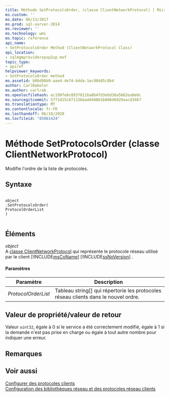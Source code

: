 ```yaml
---
title: Méthode SetProtocolsOrder, (classe ClientNetworkProtocol) | Microsoft Docs
ms.custom: ''
ms.date: 06/13/2017
ms.prod: sql-server-2014
ms.reviewer: ''
ms.technology: wmi
ms.topic: reference
api_name:
- SetProtocolsOrder Method (ClientNetworkProtocol Class)
api_location:
- sqlmgmproviderxpsp2up.mof
topic_type:
- apiref
helpviewer_keywords:
- SetProtocolsOrder method
ms.assetid: b86d98b9-aae4-4e74-b4da-1ec984d5c8b4
author: CarlRabeler
ms.author: carlrab
ms.openlocfilehash: ec199fe0c89378116a0b4fd3e6d36a5062ea0e0c
ms.sourcegitcommit: 57f1d15c67113bbadd40861b886d6929aacd3467
ms.translationtype: MT
ms.contentlocale: fr-FR
ms.lasthandoff: 06/18/2020
ms.locfileid: "85061424"
---
```

# <a name="setprotocolsorder-method-clientnetworkprotocol-class"></a>Méthode SetProtocolsOrder (classe ClientNetworkProtocol)
  Modifie l'ordre de la liste de protocoles.  
  
## <a name="syntax"></a>Syntaxe  
  
```  
  
object  
.SetProtocolsOrder(  
ProtocolOrderList  
)  
  
```  
  
## <a name="parts"></a>Éléments  
 *object*  
 A [classe ClientNetworkProtocol](clientnetworkprotocol-class.md) qui représente le protocole réseau utilisé par le client [!INCLUDE[msCoName](../../../includes/msconame-md.md)] [!INCLUDE[ssNoVersion](../../../includes/ssnoversion-md.md)] .  
  
#### <a name="parameters"></a>Paramètres  
  
|Paramètre|Description|  
|---------------|-----------------|  
|*ProtocolOrderList*|Tableau string[] qui répertorie les protocoles réseau clients dans le nouvel ordre.|  
  
## <a name="property-valuereturn-value"></a>Valeur de propriété/valeur de retour  
 Valeur `uint32`, égale à 0 si le service a été correctement modifié, égale à 1 si la demande n'est pas prise en charge ou égale à tout autre nombre pour indiquer une erreur.  
  
## <a name="remarks"></a>Remarques  
  
## <a name="see-also"></a>Voir aussi  
 [Configurer des protocoles clients](https://technet.microsoft.com/library/ms181035.aspx)   
 [Configuration des bibliothèques réseau et des protocoles réseau clients](https://technet.microsoft.com/library/ms181035.aspx)  
  
  
